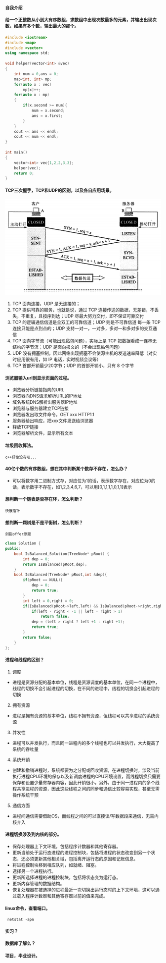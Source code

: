 #### 自我介绍

#### 给一个正整数从小到大有序数组，求数组中出现次数最多的元素，并输出出现次数，如果有多个数，输出最大的那个。
```C++
#include <iostream>
#include <map>
#include <vector>
using namespace std;

void helper(vector<int> &vec)
{
    int num = 0,ans = 0;
    map<int, int> mp;
    for(auto x : vec)
        mp[x]++;
    for(auto x : mp)
    {
        if(x.second >= num){
            num = x.second;
            ans = x.first;
        }
    }
    cout << ans << endl;
    cout << num << endl;
}

int main()
{
    vector<int> vec{1,2,2,3,3};
    helper(vec);
    return 0;
}
```
#### TCP三次握手，TCP和UDP的区别，以及各自应用场景。
![Image text](https://github.com/1770734zz/study/blob/master/%E9%9D%A2%E8%AF%95/pic/TCP.png)

1. TCP 面向连接，UDP 是无连接的；
2. TCP 提供可靠的服务，也就是说，通过 TCP 连接传送的数据，无差错，不丢失，不重复，且按序到达；UDP 尽最大努力交付，即不保证可靠交付
3. TCP 的逻辑通信信道是全双工的可靠信道；UDP 则是不可靠信道
每一条 TCP 连接只能是点到点的；UDP 支持一对一，一对多，多对一和多对多的交互通信
4. TCP 面向字节流（可能出现黏包问题），实际上是 TCP 把数据看成一连串无结构的字节流；UDP 是面向报文的（不会出现黏包问题）
5. UDP 没有拥塞控制，因此网络出现拥塞不会使源主机的发送速率降低（对实时应用很有用，如 IP 电话，实时视频会议等）
7. TCP 首部开销最少20字节；UDP 的首部开销小，只有 8 个字节


#### 浏览器输入url到显示页面的过程。
+ 浏览器分析链接指向的URL
+ 浏览器向DNS请求解析URL的IP地址
+ 域名系统DNS解析出服务器IP地址
+ 浏览器与服务器建立TCP链接
+ 浏览器发出取文件命令，GET  xxx  HTTP1.1
+ 服务器给出响应，把xxx文件发送给浏览器
+ 释放TCP链接
+ 浏览器解析文件，显示所有文本

#### 垃圾回收算法。
    c++好像没有吧...
#### 40亿个数的有序数组，想在其中判断某个数存不存在，怎么办？
+ 可以将数字用二进制方式存，对应位为1的话，表示数字存在，对应位为0的话，表示数字不存在，如1,2,3,4,6,7，可以用[0,1,1,1,1,0,1,1]表示

#### 想判断一个链表是否存在环，怎么判断？
    快慢指针

#### 想判断一颗树是不是平衡树，怎么判断？
    剑指offer原题
```C++
class Solution {
public:
    bool IsBalanced_Solution(TreeNode* pRoot) {
        int dep = 0;
        return IsBalanced(pRoot,dep);
    }
    bool IsBalanced(TreeNode* pRoot,int &dep){
        if(pRoot == NULL){
            dep = 0;
            return true;
        }
        int left = 0,right = 0;
        if(IsBalanced(pRoot->left,left) && IsBalanced(pRoot->right,right)){
            if(left - right < -1 || left - right > 1)
                return false;
            dep = (left > right ? left +1 : right +1);
            return true;
        }
        return false;
    }
};
```
#### 进程和线程的区别？
1. 调度
+   进程是资源分配的基本单位，线程是资源调度的基本单位，在同一个进程中，线程的切换不会引起进程的切换，在不同的进程中，线程的切换会引起进程的切换
2. 拥有资源
+   进程是拥有资源的基本单位，线程不拥有资源，但线程可以共享进程的系统资源   
3. 并发性
+   进程可以并发执行，而且同一进程内的多个线程也可以并发执行，大大提高了系统的吞吐量
4. 系统开销
+   创建和撤销进程时，系统都要为之分配或回收资源，在进程切换时，涉及当前执行进程CPU环境的保存以及新调度进程的CPU环境设置，而线程切换只需要保存和设置少量寄存器内容，因此开销很小，另外，由于同一进程内的多个线程共享进程的资源，因此这些线程之间的同步和通信比较容易实现，甚至无需操作系统干预
5. 通信方面
+   进程间通信需要借助OS，而线程之间的可以直接读/写数据段来通信，无需内核介入

#### 进程切换涉及到内核的部分。
+   保存处理器上下文环境，包括程序计数器和其他寄存器。
+   更新当前处于运行态进程的进程控制块，包括将进程的状态改变到另一个状态，还必须更新其他相关域，包括离开运行态的原因和记账信息。
+   将进程控制块移到相应队列，如就绪、阻塞。
+   选择另一个进程执行。
+   更新所选择进程的进程控制块，包括将状态变为运行态。
+   更新内存管理的数据结构。
+   恢复处理器在被选择的进程最近一次切换出运行态时的上下文环境，这可以通过载入程序计数器和其他寄存器以前的值来完成。

#### linux命令，查看端口。
     netstat -apn

#### 实习？

#### 数据库了解么？

#### 项目，毕业设计。
